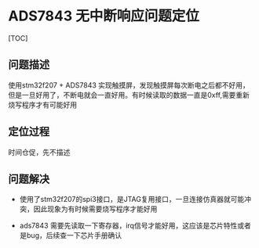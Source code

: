 # ADS7843 无中断响应问题定位

[TOC]

## 问题描述

使用stm32f207 + ADS7843 实现触摸屏，发现触摸屏每次断电之后都不好用，但是一旦好用了，不断电就会一直好用。有时候读取的数据一直是0xff,需要重新烧写程序才有可能好用

## 定位过程

时间仓促，先不描述

## 问题解决

- 使用了stm32f207的spi3接口，是JTAG复用接口，一旦连接仿真器就可能冲突，因此现象为有时候需要烧写程序才能好用

- ads7843 需要先读取一下寄存器，irq信号才能好用，这应该是芯片特性或者是bug，后续查一下芯片手册确认
